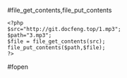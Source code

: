 #file_get_contents,file_put_contents
```
<?php
$src="http://git.docfeng.top/1.mp3";
$path="3.mp3";
$file = file_get_contents(src);
file_put_contents($path,$file);
?>
```

#fopen




<?
/**
    获取远程文件内容
    @param $url 文件http地址
*/
function fopen_url($url)
{
    if (function_exists('file_get_contents')) {
        $file_content = @file_get_contents($url);
    } elseif (ini_get('allow_url_fopen') && ($file = @fopen($url, 'rb'))){
        $i = 0;
        while (!feof($file) && $i++ < 1000) {
            $file_content .= strtolower(fread($file, 4096));
        }
        fclose($file);
    } elseif (function_exists('curl_init')) {
        $curl_handle = curl_init();
        curl_setopt($curl_handle, CURLOPT_URL, $url);
        curl_setopt($curl_handle, CURLOPT_CONNECTTIMEOUT,2);
        curl_setopt($curl_handle, CURLOPT_RETURNTRANSFER,1);
        curl_setopt($curl_handle, CURLOPT_FAILONERROR,1);
        curl_setopt($curl_handle, CURLOPT_USERAGENT, 'Trackback Spam Check'); //引用垃圾邮件检查
        $file_content = curl_exec($curl_handle);
        curl_close($curl_handle);
    } else {
        $file_content = '';
    }
    return $file_content;
}
?>